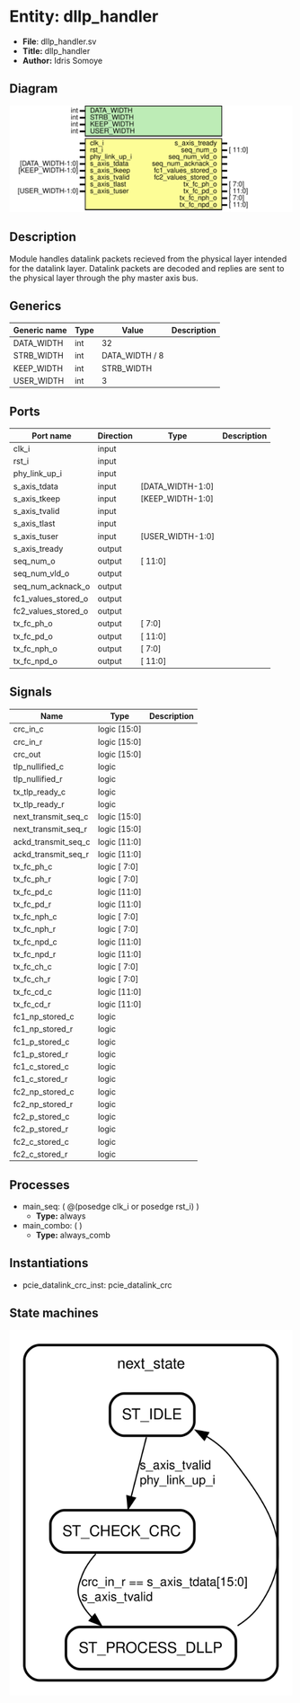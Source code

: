 
# Entity: dllp_handler 
- **File**: dllp_handler.sv
- **Title:**  dllp_handler
- **Author:**  Idris Somoye

## Diagram
![Diagram](dllp_handler.svg "Diagram")
## Description

Module handles datalink packets recieved from the physical layer
intended for the datalink layer. Datalink packets are decoded and replies are sent to
the physical layer through the phy master axis bus.

## Generics

| Generic name | Type | Value          | Description |
| ------------ | ---- | -------------- | ----------- |
| DATA_WIDTH   | int  | 32             |             |
| STRB_WIDTH   | int  | DATA_WIDTH / 8 |             |
| KEEP_WIDTH   | int  | STRB_WIDTH     |             |
| USER_WIDTH   | int  | 3              |             |

## Ports

| Port name           | Direction | Type             | Description |
| ------------------- | --------- | ---------------- | ----------- |
| clk_i               | input     |                  |             |
| rst_i               | input     |                  |             |
| phy_link_up_i       | input     |                  |             |
| s_axis_tdata        | input     | [DATA_WIDTH-1:0] |             |
| s_axis_tkeep        | input     | [KEEP_WIDTH-1:0] |             |
| s_axis_tvalid       | input     |                  |             |
| s_axis_tlast        | input     |                  |             |
| s_axis_tuser        | input     | [USER_WIDTH-1:0] |             |
| s_axis_tready       | output    |                  |             |
| seq_num_o           | output    | [          11:0] |             |
| seq_num_vld_o       | output    |                  |             |
| seq_num_acknack_o   | output    |                  |             |
| fc1_values_stored_o | output    |                  |             |
| fc2_values_stored_o | output    |                  |             |
| tx_fc_ph_o          | output    | [           7:0] |             |
| tx_fc_pd_o          | output    | [          11:0] |             |
| tx_fc_nph_o         | output    | [           7:0] |             |
| tx_fc_npd_o         | output    | [          11:0] |             |

## Signals

| Name                | Type                | Description |
| ------------------- | ------------------- | ----------- |
| crc_in_c            | logic        [15:0] |             |
| crc_in_r            | logic        [15:0] |             |
| crc_out             | logic        [15:0] |             |
| tlp_nullified_c     | logic               |             |
| tlp_nullified_r     | logic               |             |
| tx_tlp_ready_c      | logic               |             |
| tx_tlp_ready_r      | logic               |             |
| next_transmit_seq_c | logic        [15:0] |             |
| next_transmit_seq_r | logic        [15:0] |             |
| ackd_transmit_seq_c | logic        [11:0] |             |
| ackd_transmit_seq_r | logic        [11:0] |             |
| tx_fc_ph_c          | logic        [ 7:0] |             |
| tx_fc_ph_r          | logic        [ 7:0] |             |
| tx_fc_pd_c          | logic        [11:0] |             |
| tx_fc_pd_r          | logic        [11:0] |             |
| tx_fc_nph_c         | logic        [ 7:0] |             |
| tx_fc_nph_r         | logic        [ 7:0] |             |
| tx_fc_npd_c         | logic        [11:0] |             |
| tx_fc_npd_r         | logic        [11:0] |             |
| tx_fc_ch_c          | logic        [ 7:0] |             |
| tx_fc_ch_r          | logic        [ 7:0] |             |
| tx_fc_cd_c          | logic        [11:0] |             |
| tx_fc_cd_r          | logic        [11:0] |             |
| fc1_np_stored_c     | logic               |             |
| fc1_np_stored_r     | logic               |             |
| fc1_p_stored_c      | logic               |             |
| fc1_p_stored_r      | logic               |             |
| fc1_c_stored_c      | logic               |             |
| fc1_c_stored_r      | logic               |             |
| fc2_np_stored_c     | logic               |             |
| fc2_np_stored_r     | logic               |             |
| fc2_p_stored_c      | logic               |             |
| fc2_p_stored_r      | logic               |             |
| fc2_c_stored_c      | logic               |             |
| fc2_c_stored_r      | logic               |             |

## Processes
- main_seq: ( @(posedge clk_i or posedge rst_i) )
  - **Type:** always
- main_combo: (  )
  - **Type:** always_comb

## Instantiations

- pcie_datalink_crc_inst: pcie_datalink_crc

## State machines

![Diagram_state_machine_0]( fsm_dllp_handler_00.svg "Diagram")